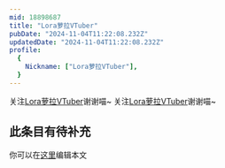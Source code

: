 ```yaml
---
mid: 18898687
title: "Lora萝拉VTuber"
pubDate: "2024-11-04T11:22:08.232Z"
updatedDate: "2024-11-04T11:22:08.232Z"
profile:
  {
    Nickname: ["Lora萝拉VTuber"],
  }
---
```


关注[Lora萝拉VTuber](https://space.bilibili.com/18898687)谢谢喵~ 关注[Lora萝拉VTuber](https://space.bilibili.com/18898687)谢谢喵~

## 此条目有待补充
你可以在[这里](https://github.com/Yuhanawa/VTuber.ICU-Content/edit/master/v/Lora萝拉VTuber/index.md)编辑本文
